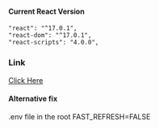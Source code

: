 #### Current React Version

```
"react": "^17.0.1",
"react-dom": "^17.0.1",
"react-scripts": "4.0.0",
```
### Link 
[Click Here](comfysloth-atharva.netlify.app)
#### Alternative fix

.env file in the root
FAST_REFRESH=FALSE
